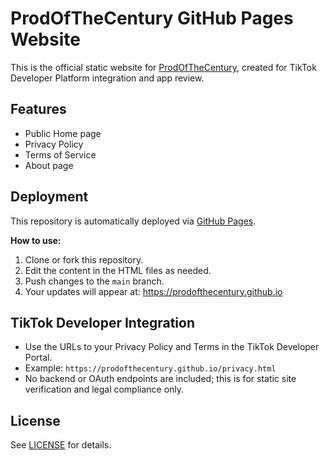 # ProdOfTheCentury GitHub Pages Website

This is the official static website for [ProdOfTheCentury](https://prodofthecentury.github.io), created for TikTok Developer Platform integration and app review.

## Features

- Public Home page
- Privacy Policy
- Terms of Service
- About page

## Deployment

This repository is automatically deployed via [GitHub Pages](https://pages.github.com/).

**How to use:**
1. Clone or fork this repository.
2. Edit the content in the HTML files as needed.
3. Push changes to the `main` branch.
4. Your updates will appear at: https://prodofthecentury.github.io

## TikTok Developer Integration

- Use the URLs to your Privacy Policy and Terms in the TikTok Developer Portal.
- Example: `https://prodofthecentury.github.io/privacy.html`
- No backend or OAuth endpoints are included; this is for static site verification and legal compliance only.

## License

See [LICENSE](LICENSE) for details.
